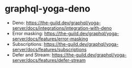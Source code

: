# graphql-yoga-deno

- Deno: https://the-guild.dev/graphql/yoga-server/docs/integrations/integration-with-deno
- Error masking: https://the-guild.dev/graphql/yoga-server/docs/features/error-masking
- Subscriptions: https://the-guild.dev/graphql/yoga-server/docs/features/subscriptions
- Defer and Stream: https://the-guild.dev/graphql/yoga-server/docs/features/defer-stream
